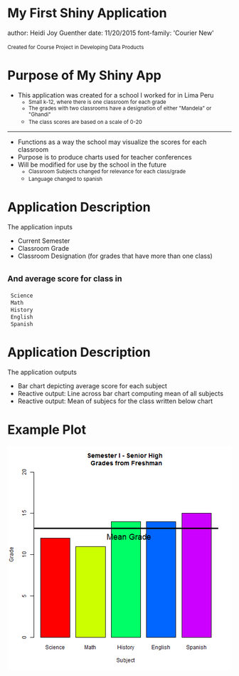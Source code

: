 My First Shiny Application 
========================================================
author: Heidi Joy Guenther
date: 11/20/2015
font-family: 'Courier New'

<small>
Created for Course Project in Developing Data Products
</small>

Purpose of My Shiny App
========================================================
- This application was created for a school I worked for in Lima Peru<small>
  - Small k-12, where there is one classroom for each grade
  - The grades with two classrooms have a designation of either "Mandela" or "Ghandi"
  - The class scores are based on a scale of 0-20 </small>
  
***

- Functions as a way the school may visualize the scores for each classroom
- Purpose is to produce charts used for teacher conferences
- Will be modified for use by the school in the future<small>
  - Classroom Subjects changed for relevance for each class/grade 
  - Language changed to spanish </small>
  
Application Description
========================================================
The application inputs
- Current Semester
- Classroom Grade
- Classroom Designation (for grades that have more than one class)

<small> And average score for class in </small>
-
     Science
     Math
     History
     English
     Spanish

Application Description
========================================================
The application outputs
- Bar chart depicting average score for each subject
- Reactive output: Line across bar chart computing mean of all subjects
- Reactive output: Mean of subjecs for the class written below chart


Example Plot
========================================================

![plot of chunk unnamed-chunk-1](dataprod.course.proj-figure/unnamed-chunk-1-1.png) 
